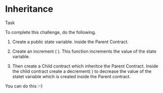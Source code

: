 # Inheritance

Task

To complete this challenge, do the following.

1. Create a public state variable. inside the Parent Contract.

2. Create an increment ( ). This function increments the value of the state variable.

3. Then create a Child contract which inheritce the Parent Contract. Inside the child contract create a decrement( ) to decrease the value of the statet variable which is created inside the Parent contract.

You can do this :-)
